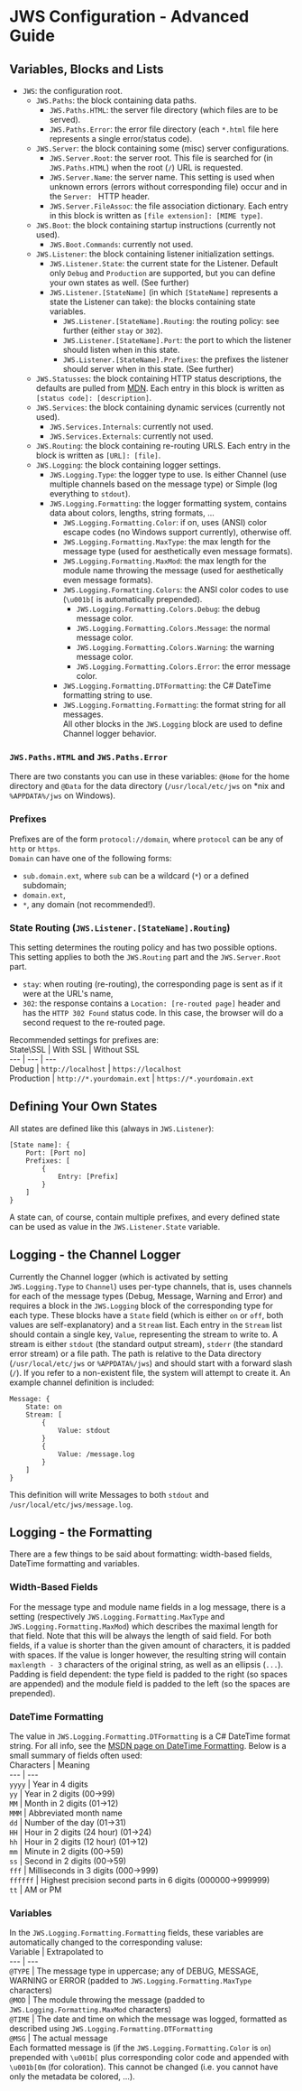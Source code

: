 # JWS Configuration - Advanced Guide

## Variables, Blocks and Lists
 - `JWS`: the configuration root.  
   - `JWS.Paths`: the block containing data paths.  
     - `JWS.Paths.HTML`: the server file directory (which files are to be served).  
     - `JWS.Paths.Error`: the error file directory (each `*.html` file here represents a single error/status code).  
   - `JWS.Server`: the block containing some (misc) server configurations.  
     - `JWS.Server.Root`: the server root. This file is searched for (in `JWS.Paths.HTML`) when the root (`/`) URL is requested.  
     - `JWS.Server.Name`: the server name. This setting is used when unknown errors (errors without corresponding file) occur and in the `Server: ` HTTP header.  
     - `JWS.Server.FileAssoc`: the file association dictionary. Each entry in this block is written as `[file extension]: [MIME type]`.  
   - `JWS.Boot`: the block containing startup instructions (currently not used).  
     - `JWS.Boot.Commands`: currently not used.  
   - `JWS.Listener`: the block containing listener initialization settings.  
     - `JWS.Listener.State`: the current state for the Listener. Default only `Debug` and `Production` are supported, but you can define your own states as well. (See further)  
     - `JWS.Listener.[StateName]` (in which `[StateName]` represents a state the Listener can take): the blocks containing state variables.  
       - `JWS.Listener.[StateName].Routing`: the routing policy: see further (either `stay` or `302`).  
       - `JWS.Listener.[StateName].Port`: the port to which the listener should listen when in this state.  
       - `JWS.Listener.[StateName].Prefixes`: the prefixes the listener should server when in this state. (See further)  
   - `JWS.Statusses`: the block containing HTTP status descriptions, the defaults are pulled from [MDN](https://developer.mozilla.org/en-US/docs/Web/HTTP/Status). Each entry in this block is written as `[status code]: [description]`.  
   - `JWS.Services`: the block containing dynamic services (currently not used).  
     - `JWS.Services.Internals`: currently not used.  
     - `JWS.Services.Externals`: currently not used.  
   - `JWS.Routing`: the block containing re-routing URLS. Each entry in the block is written as `[URL]: [file]`.  
   - `JWS.Logging`: the block containing logger settings.  
     - `JWS.Logging.Type`: the logger type to use. Is either Channel (use multiple channels based on the message type) or Simple (log everything to `stdout`).  
     - `JWS.Logging.Formatting`: the logger formatting system, contains data about colors, lengths, string formats, ...  
       - `JWS.Logging.Formatting.Color`: if on, uses (ANSI) color escape codes (no Windows support currently), otherwise off.  
       - `JWS.Logging.Formatting.MaxType`: the max length for the message type (used for aesthetically even message formats).  
       - `JWS.Logging.Formatting.MaxMod`: the max length for the module name throwing the message (used for aesthetically even message formats).  
       - `JWS.Logging.Formatting.Colors`: the ANSI color codes to use (`\u001b[` is automatically prepended).
         - `JWS.Logging.Formatting.Colors.Debug`: the debug message color.  
         - `JWS.Logging.Formatting.Colors.Message`: the normal message color.  
         - `JWS.Logging.Formatting.Colors.Warning`: the warning message color.  
         - `JWS.Logging.Formatting.Colors.Error`: the error message color.  
       - `JWS.Logging.Formatting.DTFormatting`: the C# DateTime formatting string to use.  
       - `JWS.Logging.Formatting.Formatting`: the format string for all messages.  
   All other blocks in the `JWS.Logging` block are used to define Channel logger behavior.  

### `JWS.Paths.HTML` and `JWS.Paths.Error`
There are two constants you can use in these variables: `@Home` for the home directory and `@Data` for the data directory (`/usr/local/etc/jws` on *nix and `%APPDATA%/jws` on Windows).  

### Prefixes
Prefixes are of the form `protocol://domain`, where `protocol` can be any of `http` or `https`.  
`Domain` can have one of the following forms:  
 - `sub.domain.ext`, where `sub` can be a wildcard (`*`) or a defined subdomain;  
 - `domain.ext`,  
 - `*`, any domain (not recommended!).  

### State Routing (`JWS.Listener.[StateName].Routing`)
This setting determines the routing policy and has two possible options. This setting applies to both the `JWS.Routing` part and the `JWS.Server.Root` part.  
 - `stay`: when routing (re-routing), the corresponding page is sent as if it were at the URL's name,  
 - `302`: the response contains a `Location: [re-routed page]` header and has the `HTTP 302 Found` status code. In this case, the browser will do a second request to the re-routed page.  

Recommended settings for prefixes are:  
State\SSL | With SSL | Without SSL  
--- | --- | ---  
Debug | `http://localhost` | `https://localhost`  
Production | `http://*.yourdomain.ext` | `https://*.yourdomain.ext`  

## Defining Your Own States
All states are defined like this (always in `JWS.Listener`):
```
[State name]: {
    Port: [Port no]
    Prefixes: [
        {
            Entry: [Prefix]
        }
    ]
}
```  
A state can, of course, contain multiple prefixes, and every defined state can be used as value in the `JWS.Listener.State` variable.  

## Logging - the Channel Logger
Currently the Channel logger (which is activated by setting `JWS.Logging.Type` to `Channel`) uses per-type channels, that is, uses channels for each of the message types (Debug, Message, Warning and Error) and requires a block in the `JWS.Logging` block of the corresponding type for each type. These blocks have a `State` field (which is either `on` or `off`, both values are self-explanatory) and a `Stream` list. Each entry in the `Stream` list should contain a single key, `Value`, representing the stream to write to. A stream is either `stdout` (the standard output stream), `stderr` (the standard error stream) or a file path. The path is relative to the Data directory (`/usr/local/etc/jws` or `%APPDATA%/jws`) and should start with a forward slash (`/`). If you refer to a non-existent file, the system will attempt to create it. An example channel definition is included:  
```
Message: {
    State: on
    Stream: [
        {
            Value: stdout
        }
        {
            Value: /message.log
        }
    ]
}
```
This definition will write Messages to both `stdout` and `/usr/local/etc/jws/message.log`.  

## Logging - the Formatting
There are a few things to be said about formatting: width-based fields, DateTime formatting and variables.  
### Width-Based Fields
For the message type and module name fields in a log message, there is a setting (respectively `JWS.Logging.Formatting.MaxType` and `JWS.Logging.Formatting.MaxMod`) which describes the maximal length for that field. Note that this will be always the length of said field. For both fields, if a value is shorter than the given amount of characters, it is padded with spaces. If the value is longer however, the resulting string will contain `maxlength - 3` characters of the original string, as well as an ellipsis (`...`). Padding is field dependent: the type field is padded to the right (so spaces are appended) and the module field is padded to the left (so the spaces are prepended).  
### DateTime Formatting
The value in `JWS.Logging.Formatting.DTFormatting` is a C# DateTime format string. For all info, see the [MSDN page on DateTime Formatting](https://docs.microsoft.com/en-us/dotnet/standard/base-types/custom-date-and-time-format-strings). Below is a small summary of fields often used:  
Characters | Meaning  
--- | ---  
`yyyy` | Year in 4 digits  
`yy` | Year in 2 digits (00->99)  
`MM` | Month in 2 digits (01->12)  
`MMM` | Abbreviated month name  
`dd` | Number of the day (01->31)  
`HH` | Hour in 2 digits (24 hour) (01->24)  
`hh` | Hour in 2 digits (12 hour) (01->12)  
`mm` | Minute in 2 digits (00->59)  
`ss` | Second in 2 digits (00->59)  
`fff` | Milliseconds in 3 digits (000->999)  
`ffffff` | Highest precision second parts in 6 digits (000000->999999)  
`tt` | AM or PM  
### Variables
In the `JWS.Logging.Formatting.Formatting` fields, these variables are automatically changed to the corresponding valuse:  
Variable | Extrapolated to  
--- | ---  
`@TYPE` | The message type in uppercase; any of DEBUG, MESSAGE, WARNING or ERROR (padded to `JWS.Logging.Formatting.MaxType` characters)  
`@MOD` | The module throwing the message (padded to `JWS.Logging.Formatting.MaxMod` characters)  
`@TIME` | The date and time on which the message was logged, formatted as described using `JWS.Logging.Formatting.DTFormatting`  
`@MSG` | The actual message  
Each formatted message is (if the `JWS.Logging.Formatting.Color` is `on`) prepended with `\u001b[` plus corresponding color code and appended with `\u001b[0m` (for coloration). This cannot be changed (i.e. you cannot have only the metadata be colored, ...).
